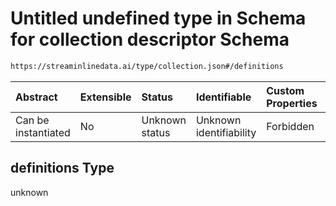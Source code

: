 # Untitled undefined type in Schema for collection descriptor Schema

```txt
https://streaminlinedata.ai/type/collection.json#/definitions
```



| Abstract            | Extensible | Status         | Identifiable            | Custom Properties | Additional Properties | Access Restrictions | Defined In                                                                            |
| :------------------ | :--------- | :------------- | :---------------------- | :---------------- | :-------------------- | :------------------ | :------------------------------------------------------------------------------------ |
| Can be instantiated | No         | Unknown status | Unknown identifiability | Forbidden         | Allowed               | none                | [collectionDescriptor.json*](../out/collectionDescriptor.json "open original schema") |

## definitions Type

unknown

